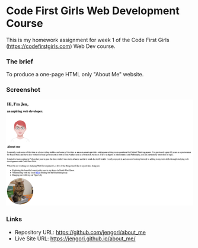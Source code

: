 # Code First Girls Web Development Course

This is my homework assignment for week 1 of the Code First Girls (https://codefirstgirls.com) Web Dev course.

### The brief

To produce a one-page HTML only "About Me" website.

### Screenshot

![](screenshot.png)

### Links

- Repository URL: https://github.com/jengori/about_me
- Live Site URL: https://jengori.github.io/about_me/
